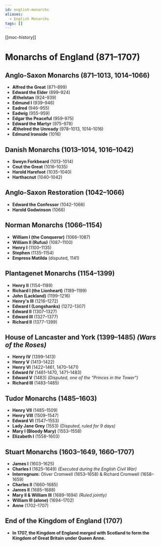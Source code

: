 ```yaml
---
id: english-monarchs
aliases:
  - English Monarchs
tags: []
---
```


[[moc-history]]

# Monarchs of England (871–1707)

## Anglo-Saxon Monarchs (871–1013, 1014–1066)

- **Alfred the Great** (871–899)
- **Edward the Elder** (899–924)
- **Æthelstan** (924–939)
- **Edmund I** (939–946)
- **Eadred** (946–955)
- **Eadwig** (955–959)
- **Edgar the Peaceful** (959–975)
- **Edward the Martyr** (975–978)
- **Æthelred the Unready** (978–1013, 1014–1016)
- **Edmund Ironside** (1016)

## Danish Monarchs (1013–1014, 1016–1042)

- **Sweyn Forkbeard** (1013–1014)
- **Cnut the Great** (1016–1035)
- **Harold Harefoot** (1035–1040)
- **Harthacnut** (1040–1042)

## Anglo-Saxon Restoration (1042–1066)

- **Edward the Confessor** (1042–1066)
- **Harold Godwinson** (1066)

## Norman Monarchs (1066–1154)

- **William I (the Conqueror)** (1066–1087)
- **William II (Rufus)** (1087–1100)
- **Henry I** (1100–1135)
- **Stephen** (1135–1154)
- **Empress Matilda** (disputed, 1141)

## Plantagenet Monarchs (1154–1399)

- **Henry II** (1154–1189)
- **Richard I (the Lionheart)** (1189–1199)
- **John (Lackland)** (1199–1216)
- **Henry's III** (1216–1272)
- **Edward I (Longshanks)** (1272–1307)
- **Edward II** (1307–1327)
- **Edward III** (1327–1377)
- **Richard II** (1377–1399)

## House of Lancaster and York (1399–1485) _(Wars of the Roses)_

- **Henry IV** (1399–1413)
- **Henry V** (1413–1422)
- **Henry VI** (1422–1461, 1470–1471)
- **Edward IV** (1461–1470, 1471–1483)
- **Edward V** (1483) _(Disputed, one of the "Princes in the Tower")_
- **Richard III** (1483–1485)

## Tudor Monarchs (1485–1603)

- **Henry VII** (1485–1509)
- **Henry VIII** (1509–1547)
- **Edward VI** (1547–1553)
- **Lady Jane Grey** (1553) _(Disputed, ruled for 9 days)_
- **Mary I (Bloody Mary)** (1553–1558)
- **Elizabeth I** (1558–1603)

## Stuart Monarchs (1603–1649, 1660–1707)

- **James I** (1603–1625)
- **Charles I** (1625–1649) _(Executed during the English Civil War)_
- **Interregnum:** Oliver Cromwell (1653–1658) & Richard Cromwell (1658–1659)
- **Charles II** (1660–1685)
- **James II** (1685–1688)
- **Mary II & William III** (1689–1694) _(Ruled jointly)_
- **William III (alone)** (1694–1702)
- **Anne** (1702–1707)

## End of the Kingdom of England (1707)

- **In 1707, the Kingdom of England merged with Scotland to form the Kingdom of Great Britain under Queen Anne.**
